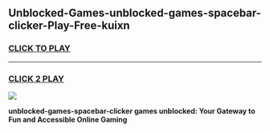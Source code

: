 
## Unblocked-Games-unblocked-games-spacebar-clicker-Play-Free-kuixn
<h3>
<a href="https://premium76.site?title=unblocked-games-spacebar-clicker&ref=21A">CLICK TO PLAY</a></h3>
<hr>

<h3>
<a href="https://premium76.site?title=unblocked-games-spacebar-clicker&ref=21A">CLICK 2 PLAY</a>
  
</h3>

<a href="https://premium76.site?title=unblocked-games-spacebar-clicker&ref=21A"><img src="https://clearcache.store/games.png"></a>


**unblocked-games-spacebar-clicker games unblocked: Your Gateway to Fun and Accessible Online Gaming**
